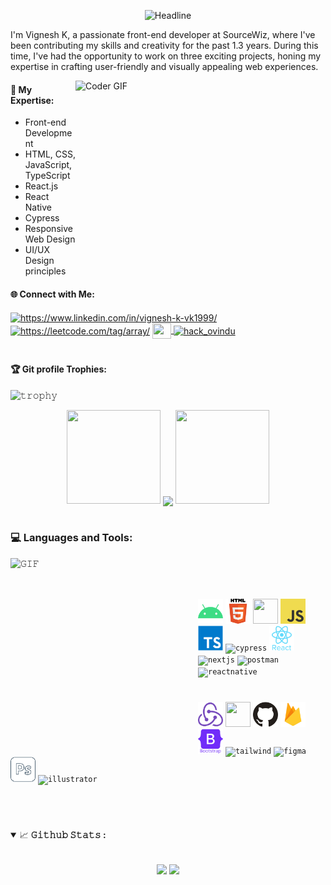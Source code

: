 

 <div align=center>
        <p></p>
    </div>
    <div align=center>
        <img src="https://readme-typing-svg.herokuapp.com?color=%red&size=32&center=true&vCenter=true&width=600&height=50&lines=Hi+there+I'm+Vignesh+%F0%9F%91%8B;Front-End+Developer;Problem+Solver;Open-Source+Enthusiast;Workaholic;Debugger" alt="Headline" />
    </div>

I'm Vignesh K, a passionate front-end developer at SourceWiz, where I've been contributing my skills and creativity for the past 1.3 years. During this time, I've had the opportunity to work on three exciting projects, honing my expertise in crafting user-friendly and visually appealing web experiences.

<img align='right' alt="Coder GIF" height=300 width=400 src="https://cdn.dribbble.com/users/1162077/screenshots/3848914/programmer.gif" />

#### 🚀 My Expertise:
- Front-end Development
- HTML, CSS, JavaScript, TypeScript 
- React.js
- React Native 
- Cypress
- Responsive Web Design
- UI/UX Design principles

#### 🌐 Connect with Me:
<p align="left">
<a href="https://linkedin.com/in/https://www.linkedin.com/in/vignesh-k-vk1999/" target="blank"><img align="center" src="https://raw.githubusercontent.com/rahuldkjain/github-profile-readme-generator/master/src/images/icons/Social/linked-in-alt.svg" alt="https://www.linkedin.com/in/vignesh-k-vk1999/" height="30" width="40" /></a>
<a href="https://www.leetcode.com/https://leetcode.com/tag/array/" target="blank"><img align="center" src="https://raw.githubusercontent.com/rahuldkjain/github-profile-readme-generator/master/src/images/icons/Social/leet-code.svg" alt="https://leetcode.com/tag/array/" height="30" width="40" /></a>
   <a href="mailto:vignesh17-k@gmail.com" target="blank">
   <img align="center" src="https://seeklogo.com/images/G/gmail-new-2020-logo-32DBE11BB4-seeklogo.com.png" height="25" width="30">
  </a>
   <a href="https://www.hackerrank.com/profile/vignesh19991717" target="blank"><img align="center" src="https://cdn.worldvectorlogo.com/logos/hackerrank.svg" alt="hack_ovindu" height="30" width="40"></a>
</p>

#

<h4 align="left">🏆 Git profile Trophies:</h4>

![𝚝𝚛𝚘𝚙𝚑𝚢](https://github-profile-trophy.vercel.app/?username=vignesh17-k&column=8&margin-w=15&margin-h=15&no-bg=true&no-frame=true&theme=juicyfresh)


<p align="center">
  <img height="150" width="150" src="https://github.com/JayantGoel001/JayantGoel001/blob/master/WEBP/left.webp">
  <img align="center" src="https://github-readme-streak-stats.herokuapp.com/?user=vignesh17-k&theme=dark&hide_border=true"/>
  <img height="150" width="150" src="https://github.com/JayantGoel001/JayantGoel001/blob/master/WEBP/right.webp">
</p>

#

<h3 align="left">💻 Languages and Tools:</h3>

<img align="left" height="300px" width="300px" alt="𝙶𝙸𝙵" src="https://camo.githubusercontent.com/3b7c592ede97b6138ffd4b1cc1541c2f3b11fd39/687474703a2f2f33312e6d656469612e74756d626c722e636f6d2f31376665613932306666333665663466356238373764353231366137616164392f74756d626c725f6d6f39786a65387a5a34317163626975666f315f313238302e676966"/>
<br/>

<br/>
<br/>


<code><img height="40" width="40" src="https://raw.githubusercontent.com/github/explore/80688e429a7d4ef2fca1e82350fe8e3517d3494d/topics/android/android.png"></code>
<code><img height="40" width="40" src="https://raw.githubusercontent.com/github/explore/80688e429a7d4ef2fca1e82350fe8e3517d3494d/topics/html/html.png"></code>
<code><img height="40" width="40" src="https://cdn.iconscout.com/icon/free/png-256/css-131-722685.png"></code>
<code><img height="40" width="40" src="https://raw.githubusercontent.com/github/explore/80688e429a7d4ef2fca1e82350fe8e3517d3494d/topics/javascript/javascript.png"></code>
<code><img src="https://raw.githubusercontent.com/devicons/devicon/master/icons/typescript/typescript-original.svg" alt="typescript" width="40" height="40"></code>
<code><img src="https://www.finsmes.com/wp-content/uploads/2020/12/cypress.jpg" alt="cypress" width="40" height="40"></code>
<code><img src="https://raw.githubusercontent.com/devicons/devicon/master/icons/react/react-original-wordmark.svg" alt="react" width="40" height="40"></code> 
<code><img src="https://images.ctfassets.net/23aumh6u8s0i/c04wENP3FnbevwdWzrePs/1e2739fa6d0aa5192cf89599e009da4e/nextjs" alt="nextjs" width="40" height="40"></code>
<code><img src="https://www.vectorlogo.zone/logos/getpostman/getpostman-icon.svg" alt="postman" width="40" height="40"></code>
<code><img src="https://reactnative.dev/img/header_logo.svg" alt="reactnative" width="40" height="40"></code>

#

<code><img src="https://raw.githubusercontent.com/devicons/devicon/master/icons/redux/redux-original.svg" alt="redux" width="40" height="40"></code> 
<code><img height="40" width="40" src="https://upload.wikimedia.org/wikipedia/commons/thumb/3/3f/Git_icon.svg/1024px-Git_icon.svg.png"></code>
<code><img height="40" width="40" src="https://raw.githubusercontent.com/github/explore/80688e429a7d4ef2fca1e82350fe8e3517d3494d/topics/github-api/github-api.png"></code>
<code><img height="40" width="40" src="https://raw.githubusercontent.com/github/explore/80688e429a7d4ef2fca1e82350fe8e3517d3494d/topics/firebase/firebase.png"></code>
<code><img height="40" width="40" src="https://raw.githubusercontent.com/devicons/devicon/master/icons/bootstrap/bootstrap-plain-wordmark.svg"></code>
<code><img src="https://www.vectorlogo.zone/logos/tailwindcss/tailwindcss-icon.svg" alt="tailwind" width="40" height="40"></code>
<code><img src="https://www.vectorlogo.zone/logos/figma/figma-icon.svg" alt="figma" width="40" height="40"></code> 
<code><img src="https://raw.githubusercontent.com/devicons/devicon/master/icons/photoshop/photoshop-line.svg" alt="photoshop" width="40" height="40"></code> 
<code><img src="https://www.vectorlogo.zone/logos/adobe_illustrator/adobe_illustrator-icon.svg" alt="illustrator" width="40" height="40"></code>

<br/>

#

<details open="">
<summary>
  <g-emoji class="g-emoji" alias="chart_with_upwards_trend" fallback-src="https://github.githubassets.com/images/icons/emoji/unicode/1f4c8.png">📈</g-emoji>
  <strong>𝙶𝚒𝚝𝚑𝚞𝚋 𝚂𝚝𝚊𝚝𝚜 : </strong>
</summary>
<br/>

<p align="center">
    <img align="center" src="https://github-readme-stats.vercel.app/api?username=vignesh17-k&show_icons=true&hide_border=true&title_color=94b4a4&amp&icon_color=FFFFFF&amp&text_color=FFFFFF&amp&bg_color=000000&count_private=true&include_all_commits=true"/>
    <img align="center" height="195px" src="https://github-readme-stats.vercel.app/api/top-langs/?username=vignesh17-k&text_color=FFFFFF&bg_color=000000&title_color=94b4a4&langs_count=15&layout=compact&hide_border=true" />
</p>
</details>
<br/>




